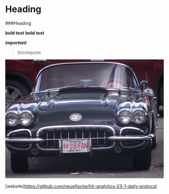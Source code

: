 # Heading
###Heading

**bold text**
__bold text__


***important***

> blockquote

![sportscar](https://github.com/AndreasDanga/demo_live_neuefische/blob/main/sports_car.jpg)

[website]https://github.com/neuefische/hh-analytics-23-1-daily-protocol
